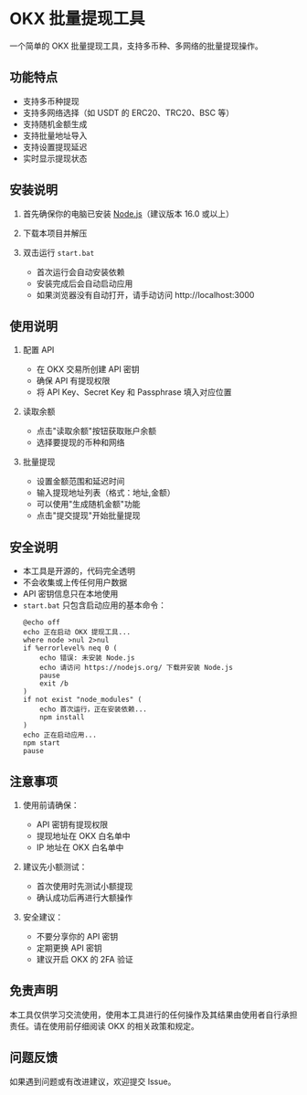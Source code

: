 # OKX 批量提现工具

一个简单的 OKX 批量提现工具，支持多币种、多网络的批量提现操作。

## 功能特点

- 支持多币种提现
- 支持多网络选择（如 USDT 的 ERC20、TRC20、BSC 等）
- 支持随机金额生成
- 支持批量地址导入
- 支持设置提现延迟
- 实时显示提现状态

## 安装说明

1. 首先确保你的电脑已安装 [Node.js](https://nodejs.org/)（建议版本 16.0 或以上）

2. 下载本项目并解压

3. 双击运行 `start.bat`
   - 首次运行会自动安装依赖
   - 安装完成后会自动启动应用
   - 如果浏览器没有自动打开，请手动访问 http://localhost:3000

## 使用说明

1. 配置 API
   - 在 OKX 交易所创建 API 密钥
   - 确保 API 有提现权限
   - 将 API Key、Secret Key 和 Passphrase 填入对应位置

2. 读取余额
   - 点击"读取余额"按钮获取账户余额
   - 选择要提现的币种和网络

3. 批量提现
   - 设置金额范围和延迟时间
   - 输入提现地址列表（格式：地址,金额）
   - 可以使用"生成随机金额"功能
   - 点击"提交提现"开始批量提现

## 安全说明

- 本工具是开源的，代码完全透明
- 不会收集或上传任何用户数据
- API 密钥信息只在本地使用
- `start.bat` 只包含启动应用的基本命令：
  ```batch
  @echo off
  echo 正在启动 OKX 提现工具...
  where node >nul 2>nul
  if %errorlevel% neq 0 (
      echo 错误: 未安装 Node.js
      echo 请访问 https://nodejs.org/ 下载并安装 Node.js
      pause
      exit /b
  )
  if not exist "node_modules" (
      echo 首次运行，正在安装依赖...
      npm install
  )
  echo 正在启动应用...
  npm start
  pause
  ```

## 注意事项

1. 使用前请确保：
   - API 密钥有提现权限
   - 提现地址在 OKX 白名单中
   - IP 地址在 OKX 白名单中

2. 建议先小额测试：
   - 首次使用时先测试小额提现
   - 确认成功后再进行大额操作

3. 安全建议：
   - 不要分享你的 API 密钥
   - 定期更换 API 密钥
   - 建议开启 OKX 的 2FA 验证

## 免责声明

本工具仅供学习交流使用，使用本工具进行的任何操作及其结果由使用者自行承担责任。请在使用前仔细阅读 OKX 的相关政策和规定。

## 问题反馈

如果遇到问题或有改进建议，欢迎提交 Issue。 